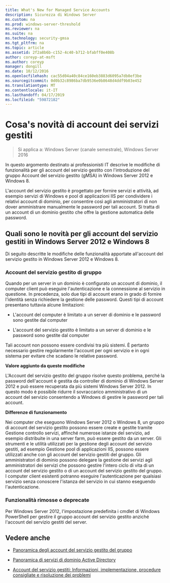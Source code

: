 ```yaml
---
title: What's New for Managed Service Accounts
description: Sicurezza di Windows Server
ms.custom: na
ms.prod: windows-server-threshold
ms.reviewer: na
ms.suite: na
ms.technology: security-gmsa
ms.tgt_pltfrm: na
ms.topic: article
ms.assetid: 2f2a8b6b-c152-4c40-b712-bfabff0e408b
author: coreyp-at-msft
ms.author: coreyp
manager: dongill
ms.date: 10/12/2016
ms.openlocfilehash: cac55d04a40c84ce160eb3883d6095a7db0ef3be
ms.sourcegitcommit: 0d0b32c8986ba7db9536e0b8648d4ddf9b03e452
ms.translationtype: MT
ms.contentlocale: it-IT
ms.lasthandoff: 04/17/2019
ms.locfileid: "59872182"
---
```

# <a name="what39s-new-for-managed-service-accounts"></a>Cosa&#39;s novità di account dei servizi gestiti

>Si applica a: Windows Server (canale semestrale), Windows Server 2016

In questo argomento destinato ai professionisti IT descrive le modifiche di funzionalità per gli account del servizio gestito con l'introduzione del gruppo Account del servizio gestito (gMSA) in Windows Server 2012 e Windows 8.

L'account del servizio gestito è progettato per fornire servizi e attività, ad esempio servizi di Windows e pool di applicazioni IIS per condividere i relativi account di dominio, per consentire così agli amministratori di non dover amministrare manualmente le password per tali account. Si tratta di un account di un dominio gestito che offre la gestione automatica delle password.

## <a name="versions"></a>Quali sono le novità per gli account del servizio gestiti in Windows Server 2012 e Windows 8
Di seguito descritte le modifiche delle funzionalità apportate all'account del servizio gestito in Windows Server 2012 e Windows 8.

### <a name="group-managed-service-accounts"></a>Account del servizio gestito di gruppo
Quando per un server in un dominio è configurato un account di dominio, il computer client può eseguire l'autenticazione e la connessione al servizio in questione. In precedenza, solo due tipi di account erano in grado di fornire l'identità senza richiedere la gestione delle password. Questi tipi di account presentano tuttavia alcune limitazioni:

-   L'account del computer è limitato a un server di dominio e le password sono gestite dal computer

-   L'account del servizio gestito è limitato a un server di dominio e le password sono gestite dal computer

Tali account non possono essere condivisi tra più sistemi. È pertanto necessario gestire regolarmente l'account per ogni servizio e in ogni sistema per evitare che scadano le relative password.

**Valore aggiunto da queste modifiche**

L'Account del servizio gestito del gruppo risolve questo problema, perché la password dell'account è gestita da controller di dominio di Windows Server 2012 e può essere recuperata da più sistemi Windows Server 2012. In questo modo è possibile ridurre il sovraccarico amministrativo di un account del servizio consentendo a Windows di gestire le password per tali account.

**Differenze di funzionamento**

Nei computer che eseguono Windows Server 2012 o Windows 8, un gruppo di account del servizio gestito possono essere create e gestite tramite Gestione controllo servizi, affinché numerose istanze del servizio, ad esempio distribuite in una server farm, può essere gestito da un server. Gli strumenti e le utilità utilizzati per la gestione degli account del servizio gestiti, ad esempio Gestione pool di applicazioni IIS, possono essere utilizzati anche con gli account del servizio gestiti del gruppo. Gli amministratori di dominio possono delegare la gestione dei servizi agli amministratori dei servizi che possono gestire l'intero ciclo di vita di un account del servizio gestito o di un account del servizio gestito del gruppo. I computer client esistenti potranno eseguire l'autenticazione per qualsiasi servizio senza conoscere l'istanza del servizio in cui stanno eseguendo l'autenticazione.

### <a name="interoperability"></a>Funzionalità rimosse o deprecate
Per Windows Server 2012, l'impostazione predefinita i cmdlet di Windows PowerShell per gestire il gruppo account del servizio gestito anziché l'account del servizio gestiti del server.

## <a name="see-also"></a>Vedere anche

-   [Panoramica degli account del servizio gestito del gruppo](group-managed-service-accounts-overview.md)

-   [Panoramica di servizi di dominio Active Directory](active-directory-domain-services-overview.md)

-   [Account del servizio gestiti: Informazioni, implementazione, procedure consigliate e risoluzione dei problemi](http://blogs.technet.com/b/askds/archive/20../managed-service-accounts-understanding-implementing-best-practices-and-troubleshooting.aspx)



